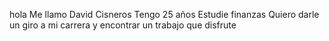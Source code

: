 hola
 Me llamo David Cisneros
Tengo 25 años
Estudie finanzas
Quiero darle un giro a mi carrera y encontrar un trabajo que disfrute
